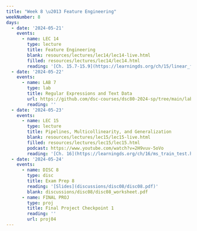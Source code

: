 ```yaml
---
title: "Week 8 \u2013 Feature Engineering"
weekNumber: 8
days:
  - date: '2024-05-21'
    events:
      - name: LEC 14
        type: lecture
        title: Feature Engineering
        blank: resources/lectures/lec14/lec14-live.html
        filled: resources/lectures/lec14/lec14.html
        reading: '[Ch. 15.7-15.9](https://learningds.org/ch/15/linear_feature_eng.html)'
  - date: '2024-05-22'
    events:
      - name: LAB 7
        type: lab
        title: Regular Expressions and Text Data
        url: https://github.com/dsc-courses/dsc80-2024-sp/tree/main/labs/lab07
        reading: ''
  - date: '2024-05-23'
    events:
      - name: LEC 15
        type: lecture
        title: Pipelines, Multicollinearity, and Generalization
        blank: resources/lectures/lec15/lec15-live.html
        filled: resources/lectures/lec15/lec15.html
        podcast: https://www.youtube.com/watch?v=2H9vuv-5oVo
        reading: '[Ch. 16](https://learningds.org/ch/16/ms_train_test.html), [17.6](https://learningds.org/ch/17/inf_pred_gen_prob.html)'
  - date: '2024-05-24'
    events:
      - name: DISC 8
        type: disc
        title: Exam Prep 8
        reading: '[Slides](discussions/disc08/disc08.pdf)'
        blank: discussions/disc08/disc08_worksheet.pdf
      - name: FINAL PROJ
        type: proj
        title: Final Project Checkpoint 1
        reading: ''
        url: proj04
---
```

